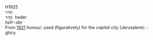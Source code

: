 <body>
  <p>H1925<br>  הדר  <br> הֶדֶר  ‎  heder  <br><i>heh‘-der </i><br>From <a href="h1921.htm">1921</a>  <i>honour</i>; used (figuratively) for the <i>capital</i> city (Jerusalem): - glory.<br></p>
 </body>
